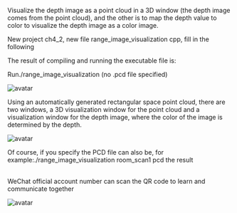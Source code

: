 Visualize the depth image as a point cloud in a 3D window (the depth image comes from the point cloud), and the other is to map the depth value to color to visualize the depth image as a color image. 

 New project ch4_2, new file range_image_visualization cpp, fill in the following 

 The result of compiling and running the executable file is: 

 Run./range_image_visualization (no .pcd file specified) 

 ![avatar]( aHR0cDovL2ltYWdlczIwMTUuY25ibG9ncy5jb20vYmxvZy85NzYzOTQvMjAxNzAyLzk3NjM5NC0yMDE3MDIyNjEzMjEwMTA1NC0xNjA3NTEwMzcwLnBuZw) 

 Using an automatically generated rectangular space point cloud, there are two windows, a 3D visualization window for the point cloud and a visualization window for the depth image, where the color of the image is determined by the depth. 

 ![avatar]( aHR0cDovL2ltYWdlczIwMTUuY25ibG9ncy5jb20vYmxvZy85NzYzOTQvMjAxNzAyLzk3NjM5NC0yMDE3MDIyNjEzMzA0NTM4Mi04MzIzNzk4MzYucG5n) 

 Of course, if you specify the PCD file can also be, for example:./range_image_visualization room_scan1 pcd the result                             

 WeChat official account number can scan the QR code to learn and communicate together 

 ![avatar]( aHR0cDovL2ltYWdlczIwMTUuY25ibG9ncy5jb20vYmxvZy85NzYzOTQvMjAxNzAzLzk3NjM5NC0yMDE3MDMwMzEzNDgwNzA5NS0yMjQxNzQyMDUuanBn) 

